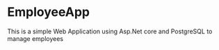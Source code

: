 # EmployeeApp
This is a simple Web Application using Asp.Net core and PostgreSQL to manage employees
